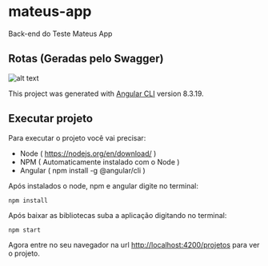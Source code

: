 # mateus-app
Back-end do Teste Mateus App

## Rotas (Geradas pelo Swagger)
 ![alt text](https://raw.githubusercontent.com/enosgomes/mateus-test-backend/master/src/main/resources/static/telainicial.png)

This project was generated with [Angular CLI](https://github.com/angular/angular-cli) version 8.3.19.

## Executar projeto
Para executar o projeto você vai precisar:
- Node ( https://nodejs.org/en/download/ ) 
- NPM ( Automaticamente instalado com o Node )
- Angular ( npm install -g @angular/cli )

Após instalados o node, npm e angular digite no terminal:

````
npm install

````

Após baixar as bibliotecas suba a aplicação digitando no terminal:

````
npm start

````

Agora entre no seu navegador na url <http://localhost:4200/projetos> para ver o projeto.
